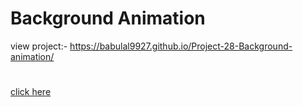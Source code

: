 # Background Animation
view project:- https://babulal9927.github.io/Project-28-Background-animation/
#
[click here]( https://babulal9927.github.io/Project-28-Background-animation/)
